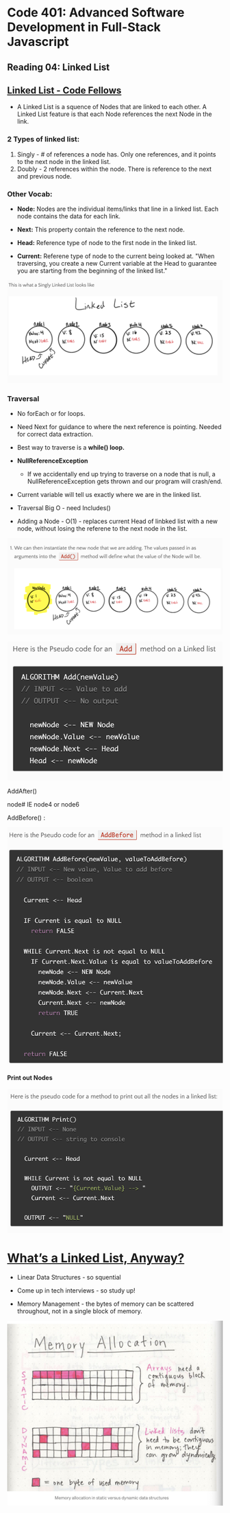 # Code 401: Advanced Software Development in Full-Stack Javascript

## Reading 04: Linked List

## [Linked List - Code Fellows](https://codefellows.github.io/common_curriculum/data_structures_and_algorithms/Code_401/class-05/resources/singly_linked_list.html)

- A Linked List is a squence of Nodes that are linked to each other. A Linked List feature is that each Node references the next Node in the link.

### 2 Types of linked list:

1. Singly - # of references a node has. Only one references, and it points to the next node in the linked list.
2. Doubly - 2 references within the node. There is reference to the next and previous node.

### Other Vocab:

- **Node:** Nodes are the individual items/links that line in a linked list. Each node contains the data for each link.

- **Next:** This property contain the reference to the next node.

- **Head:** Reference type of node to the first node in the linked list.

- **Current:** Referene type of node to the current being looked at. "When traversing, you create a new Current variable at the Head to guarantee you are starting from the beginning of the linked list."


![](2021-04-23-08-35-20.png)

### Traversal

- No forEach or for loops.

- Need Next for guidance to where the next reference is pointing. Needed for correct data extraction.

- Best way to traverse is a **while() loop.**

- **NullReferenceException**
  - If we accidentally end up trying to traverse on a node that is null, a NullReferenceException gets thrown and our program will crash/end.

- Current variable will tell us exactly where we are in the linked list.

- Traversal Big O - need Includes()

- Adding a Node - 
    O(1) - replaces current Head of linbked list with a new node, without losing the referene to the next node in the list.

![](2021-04-23-08-43-13.png)

![](2021-04-23-08-43-49.png)

AddAfter()

node# IE node4 or node6

AddBefore() :

![](2021-04-23-08-45-14.png)

#### Print out Nodes

![](2021-04-23-08-45-52.png)

# [What’s a Linked List, Anyway?](https://medium.com/basecs/whats-a-linked-list-anyway-part-1-d8b7e6508b9d)

 - Linear Data Structures - so squential 

 - Come up in tech 
 interviews - so study up!

 - Memory Management - the bytes of memory can be scattered throughout, not in a single block of memory.

 ![](2021-04-23-08-51-40.png)
